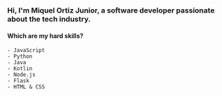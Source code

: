 ### Hi, I'm Miquel Ortiz Junior, a software developer passionate about the tech industry.

#### Which are my hard skills?
    - JavaScript
    - Python
    - Java
    - Kotlin 
    - Node.js
    - Flask
    - HTML & CSS
